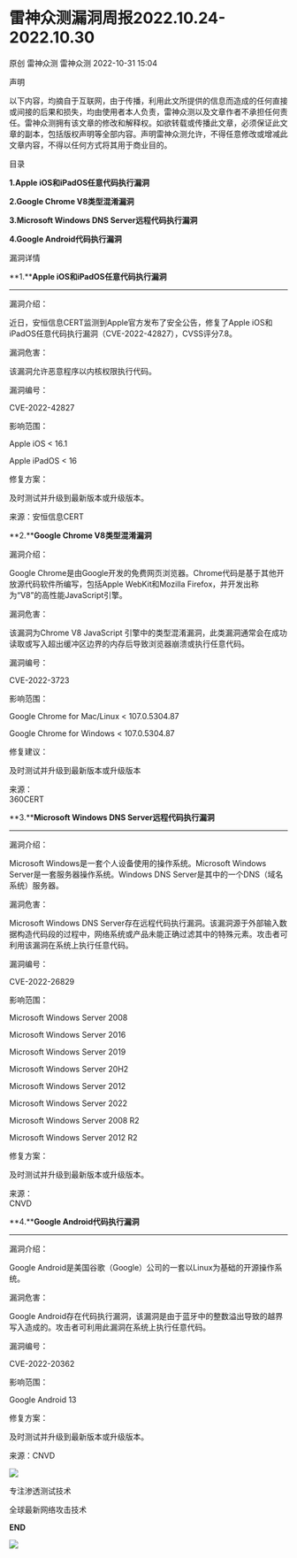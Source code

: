 #  雷神众测漏洞周报2022.10.24-2022.10.30   
原创 雷神众测  雷神众测   2022-10-31 15:04  
  
声明  
  
以下内容，均摘自于互联网，由于传播，利用此文所提供的信息而造成的任何直接或间接的后果和损失，均由使用者本人负责，雷神众测以及文章作者不承担任何责任。雷神众测拥有该文章的修改和解释权。如欲转载或传播此文章，必须保证此文章的副本，包括版权声明等全部内容。声明雷神众测允许，不得任意修改或增减此文章内容，不得以任何方式将其用于商业目的。  
  
  
目录  
  
**1.Apple iOS和iPadOS任意代码执行漏洞**  
  
**2.Google Chrome V8类型混淆漏洞**  
  
**3.Microsoft Windows DNS Server远程代码执行漏洞**  
  
**4.Google Android代码执行漏洞**  
  
  
漏洞详情  
  
**1.****Apple iOS和iPadOS任意代码执行漏洞**  
  
****  
漏洞介绍：  
  
近日，安恒信息CERT监测到Apple官方发布了安全公告，修复了Apple iOS和iPadOS任意代码执行漏洞（CVE-2022-42827），CVSS评分7.8。  
  
  
漏洞危害：  
  
该漏洞允许恶意程序以内核权限执行代码。  
  
  
漏洞编号：  
  
CVE-2022-42827  
  
  
影响范围：  
  
Apple iOS < 16.1  
  
Apple iPadOS < 16  
  
  
修复方案：  
  
及时测试并升级到最新版本或升级版本。  
  
  
来源：安恒信息CERT  
  
  
**2.****Google Chrome V8类型混淆漏洞**  
  
  
漏洞介绍：  
  
Google Chrome是由Google开发的免费网页浏览器。Chrome代码是基于其他开放源代码软件所编写，包括Apple WebKit和Mozilla Firefox，并开发出称为“V8”的高性能JavaScript引擎。  
  
漏洞危害：  
  
该漏洞为Chrome V8 JavaScript 引擎中的类型混淆漏洞，此类漏洞通常会在成功读取或写入超出缓冲区边界的内存后导致浏览器崩溃或执行任意代码。  
  
  
漏洞编号：  
  
CVE-2022-3723  
  
  
影响范围：  
  
Google Chrome for Mac/Linux < 107.0.5304.87   
  
Google Chrome for Windows < 107.0.5304.87   
  
  
修复建议：  
  
及时测试并升级到最新版本或升级版本  
  
  
来源：  
360CERT  
  
  
  
**3.****Microsoft Windows DNS Server远程代码执行漏洞**  
  
****  
漏洞介绍：  
  
Microsoft Windows是一套个人设备使用的操作系统。Microsoft Windows Server是一套服务器操作系统。Windows DNS Server是其中的一个DNS（域名系统）服务器。  
  
  
漏洞危害：  
  
Microsoft Windows DNS Server存在远程代码执行漏洞。该漏洞源于外部输入数据构造代码段的过程中，网络系统或产品未能正确过滤其中的特殊元素。攻击者可利用该漏洞在系统上执行任意代码。  
  
  
漏洞编号：  
  
CVE-2022-26829  
  
  
影响范围：  
  
Microsoft Windows Server 2008  
  
Microsoft Windows Server 2016  
  
Microsoft Windows Server 2019  
  
Microsoft Windows Server 20H2  
  
Microsoft Windows Server 2012  
  
Microsoft Windows Server 2022  
  
Microsoft Windows Server 2008 R2  
  
Microsoft Windows Server 2012 R2  
  
  
修复方案：  
  
及时测试并升级到最新版本或升级版本。  
  
  
来源：  
CNVD  
  
  
**4.****Google Android代码执行漏洞**  
  
****  
漏洞介绍：  
  
Google Android是美国谷歌（Google）公司的一套以Linux为基础的开源操作系统。  
  
  
漏洞危害：  
  
Google Android存在代码执行漏洞，该漏洞是由于蓝牙中的整数溢出导致的越界写入造成的。攻击者可利用此漏洞在系统上执行任意代码。  
  
  
漏洞编号：  
  
CVE-2022-20362  
  
  
影响范围：  
  
Google Android 13  
  
  
修复方案：  
  
及时测试并升级到最新版本或升级版本。  
  
  
来源：CNVD  
  
  
  
  
  
  
  
![](https://mmbiz.qpic.cn/mmbiz_jpg/HxO8NorP4JUjwaOE0xVVEMOVL0chu5ZzTRpyJeY3FHfzGiaiaraOF9Wo40fib2kXW3qRKahco5G3ZdiaZd8CTNzGMg/640?wx_fmt=jpeg "")  
  
专注渗透测试技术  
  
全球最新网络攻击技术  
  
  
**END**  
  
![](https://mmbiz.qpic.cn/mmbiz_jpg/HxO8NorP4JUjwaOE0xVVEMOVL0chu5ZzCLSgEauxibk93jx5Awxh0mcrP0EjfhCr9vwA2OS53FNrV1heUVbemhg/640?wx_fmt=jpeg "")  
  
  
  
